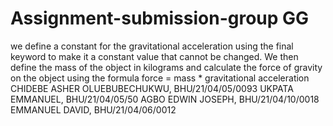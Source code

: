 # Assignment-submission-group GG
we define a constant for the gravitational acceleration using the final keyword to make it a constant value that cannot be changed. We then define the mass of the object in kilograms and calculate the force of gravity on the object using the formula force = mass * gravitational acceleration
CHIDEBE ASHER OLUEBUBECHUKWU, BHU/21/04/05/0093
UKPATA EMMANUEL, BHU/21/04/05/50
AGBO EDWIN JOSEPH, BHU/21/04/10/0018
EMMANUEL DAVID, BHU/21/04/06/0012

